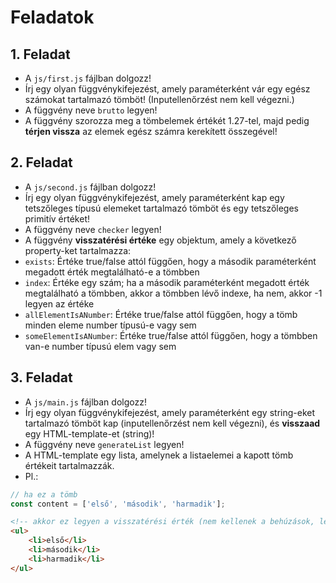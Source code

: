 # Feladatok

## 1. Feladat
- A `js/first.js` fájlban dolgozz!
- Írj egy olyan függvénykifejezést, amely paraméterként vár egy egész számokat tartalmazó tömböt! (Inputellenőrzést nem kell végezni.)
- A függvény neve `brutto` legyen!
- A függvény szorozza meg a tömbelemek értékét 1.27-tel, majd pedig 
__térjen vissza__ az elemek egész számra kerekített összegével!

## 2. Feladat
- A `js/second.js` fájlban dolgozz!
- Írj egy olyan függvénykifejezést, amely paraméterként kap egy tetszőleges típusú elemeket tartalmazó tömböt és egy tetszőleges primitív értéket!
- A függvény neve `checker` legyen!
- A függvény __visszatérési értéke__ egy objektum, amely a következő 
property-ket tartalmazza:
- `exists`: Értéke true/false attól függően, hogy a második paraméterként megadott érték megtalálható-e a tömbben
- `index`: Értéke egy szám; ha a második paraméterként megadott érték megtalálható a tömbben, akkor a tömbben lévő indexe, ha nem, akkor -1 legyen az értéke
- `allElementIsANumber`: Értéke true/false attól függően, hogy a tömb minden eleme number típusú-e vagy sem
- `someElementIsANumber`: Értéke true/false attól függően, hogy a tömbben van-e number típusú elem vagy sem

## 3. Feladat
- A `js/main.js` fájlban dolgozz!
- Írj egy olyan függvénykifejezést, amely paraméterként egy string-eket tartalmazó tömböt kap (inputellenőrzést nem kell végezni), és __visszaad__ egy HTML-template-et (string)! 
- A függvény neve `generateList` legyen!
- A HTML-template egy lista, amelynek a listaelemei a kapott tömb értékeit tartalmazzák.
- Pl.:

```javascript
// ha ez a tömb
const content = ['első', 'második', 'harmadik'];
```

```html
<!-- akkor ez legyen a visszatérési érték (nem kellenek a behúzások, lehet egysoros string a kimenet): -->
<ul>
    <li>első</li>
    <li>második</li>
    <li>harmadik</li>
</ul>
```
